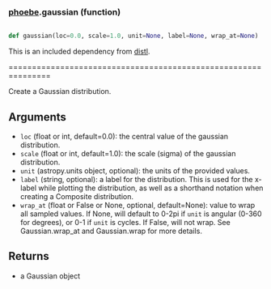 ### [phoebe](phoebe.md).gaussian (function)


```py

def gaussian(loc=0.0, scale=1.0, unit=None, label=None, wrap_at=None)

```



This is an included dependency from [distl](https://distl.readthedocs.io).

===============================================================


Create a Gaussian distribution.

Arguments
--------------
* `loc` (float or int, default=0.0): the central value of the gaussian distribution.
* `scale` (float or int, default=1.0): the scale (sigma) of the gaussian distribution.
* `unit` (astropy.units object, optional): the units of the provided values.
* `label` (string, optional): a label for the distribution.  This is used
for the x-label while plotting the distribution, as well as a shorthand
notation when creating a Composite distribution.
* `wrap_at` (float or False or None, optional, default=None): value to wrap all
sampled values.  If None, will default to 0-2pi if `unit` is angular
(0-360 for degrees), or 0-1 if `unit` is cycles.  If False, will not wrap.
See Gaussian.wrap_at and Gaussian.wrap for more details.

Returns
--------
* a Gaussian object

